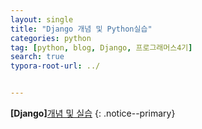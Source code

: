 ```yaml
---
layout: single
title: "Django 개념 및 Python실습"
categories: python
tag: [python, blog, Django, 프로그래머스4기]
search: true
typora-root-url: ../


---
```




**[Django]**[개념 및 실습](https://park-chanyeong.github.io)
{: .notice--primary}



